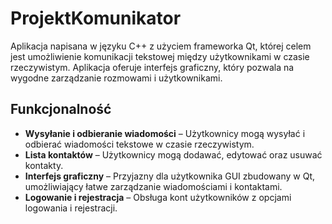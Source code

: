 # ProjektKomunikator
Aplikacja napisana w języku C++ z użyciem frameworka Qt, której celem jest umożliwienie komunikacji tekstowej między użytkownikami w czasie rzeczywistym. Aplikacja oferuje interfejs graficzny, który pozwala na wygodne zarządzanie rozmowami i użytkownikami.

## Funkcjonalność
- **Wysyłanie i odbieranie wiadomości** – Użytkownicy mogą wysyłać i odbierać wiadomości tekstowe w czasie rzeczywistym.
- **Lista kontaktów** – Użytkownicy mogą dodawać, edytować oraz usuwać kontakty.
- **Interfejs graficzny** – Przyjazny dla użytkownika GUI zbudowany w Qt, umożliwiający łatwe zarządzanie wiadomościami i kontaktami.
- **Logowanie i rejestracja** – Obsługa kont użytkowników z opcjami logowania i rejestracji.
